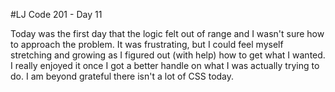 #LJ Code 201 - Day 11

Today was the first day that the logic felt out of range and I wasn't sure how to approach the problem. It was frustrating, but I could feel myself stretching and growing as I figured out (with help) how to get what I wanted. I really enjoyed it once I got a better handle on what I was actually trying to do. I am beyond grateful there isn't a lot of CSS today.
